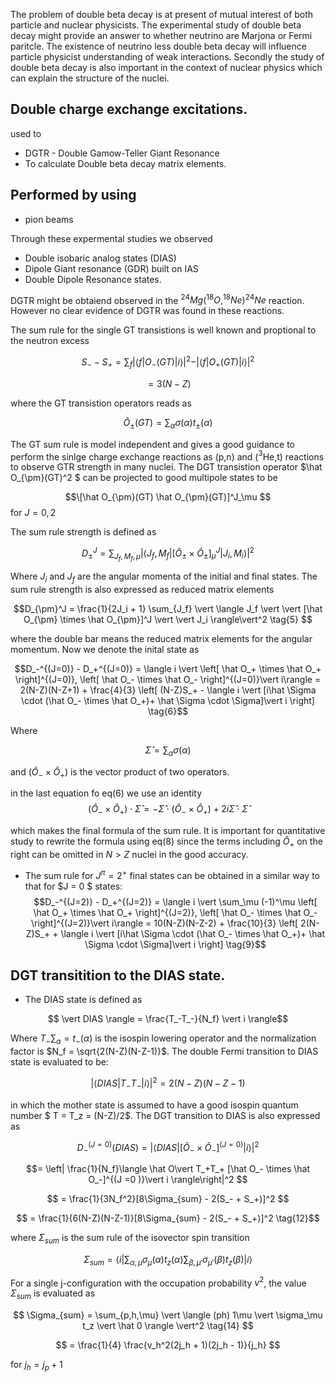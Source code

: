 The problem of double beta decay is at present of mutual interest of both particle and nuclear physicists. The experimental study of double beta decay might provide an answer to whether neutrino are Marjona or Fermi paritcle. The existence of neutrino less double beta decay will influence particle physicist understanding of weak interactions. Secondly the study of double beta decay is also important in the context of nuclear physics which can explain the structure of the nuclei.

## Double charge exchange excitations.
used to 
* DGTR - Double Gamow-Teller Giant Resonance
* To calculate Double beta decay matrix elements.


## Performed by using
* pion beams

Through these expermental studies we observed
* Double isobaric analog states (DIAS)
* Dipole Giant resonance (GDR) built on IAS
* Double Dipole Resonance states.

DGTR might be obtaiend observed in the $^{24}Mg(^{18}O, ^{18}Ne) ^{24}Ne$ reaction. However no clear evidence of DGTR was found in these reactions. 

The sum rule for the single GT transistions is well known and proptional to the neutron excess

$$S_- - S_+ = \sum_f \vert \langle f\vert O_-(GT)\vert i\rangle\vert^2 -  \vert \langle f\vert O_+(GT)\vert i\rangle\vert^2$$

$$ = 3(N-Z) \tag{1}$$

where the GT transistion operators reads as

$$  \hat O_{\pm} (GT) = \sum_{\alpha} \sigma(\alpha) t_{\pm}(\alpha) \tag{2}$$

The GT sum rule is model independent and gives a good guidance to perform the sinlge charge exchange reactions as (p,n) and ($^3$He,t) reactions to observe GTR strength in many nuclei. 
The DGT transistion operator $\hat O_{\pm}(GT)^2 $ can be projected to good multipole states to be 

$$\[\hat O_{\pm}(GT) \hat O_{\pm}(GT)]^J_\mu  $$ for $J = 0,2 \tag{3}$

The sum rule strength is defined as

$$ D_{\pm}^J = \sum_{J_f, M_f, \mu} \vert \langle J_f, M_f \vert[{\hat O_{\pm }}\times \hat O_{\pm}]^J_{\mu} \vert J_i, M_i\rangle \vert^2  \tag{4}$$

Where $J_i$ and $J_f$ are the angular momenta of the initial and final states. The sum rule strength is also expressed as reduced matrix elements

$$D_{\pm}^J = \frac{1}{2J_i + 1} \sum_{J_f} \vert \langle J_f \vert \vert [\hat O_{\pm} \times \hat O_{\pm}]^J \vert \vert J_i \rangle\vert^2 \tag{5} $$

where the double bar means the reduced matrix elements for the angular momentum.  Now we denote the inital state as

$$D_-^{(J=0)} - D_+^{(J=0)} = \langle i \vert \left[ \hat O_+ \times \hat O_+ \right]^{(J=0)}, \left[ \hat O_- \times \hat O_- \right]^{(J=0)}\vert i\rangle = 2(N-Z)(N-Z+1) + \frac{4}{3} \left[ (N-Z)S_+ - \langle i \vert [i\hat \Sigma \cdot (\hat O_- \times \hat O_+)+ \hat \Sigma \cdot \Sigma]\vert i \right]  \tag{6}$$

Where

$$\hat \Sigma = \sum_{\alpha} \sigma(\alpha)\tag{7}$$

and $(\hat O_-  \times \hat O _+ )$ is the vector product of two operators. 

in the last equation fo eq(6) we use an identity 
$$(\hat O_- \times \hat O_+) \cdot  \hat \Sigma = -\hat \Sigma \cdot (\hat O_- \times \hat O_+ ) + 2i \hat \Sigma \cdot  \hat \Sigma \tag{8}$$

which makes the final formula of the sum rule. It is important for quantitative study to rewrite the formula using eq(8) since the terms including $\hat O_+$ on the right can be omitted in $N \gt Z$ nuclei in the good accuracy. 
* The sum rule for $J^\pi = 2^+$ final states can be obtained in a similar way to that for $J = 0 $ states:
$$D_-^{(J=2)} - D_+^{(J=2)} = \langle i \vert \sum_\mu (-1)^\mu \left[ \hat O_+ \times \hat O_+ \right]^{(J=2)}, \left[ \hat O_- \times \hat O_- \right]^{(J=2)}\vert i\rangle = 10(N-Z)(N-Z-2) + \frac{10}{3} \left[ 2(N-Z)S_+ + \langle i \vert [i\hat \Sigma \cdot (\hat O_- \times \hat O_+)+ \hat \Sigma \cdot \Sigma]\vert i \right]  \tag{9}$$





## DGT transitition to the DIAS state.
* The DIAS state is defined as

$$ \vert DIAS \rangle = \frac{T_-T_-}{N_f} \vert i \rangle$$

Where $T_- \sum_\alpha = t_-(\alpha)$ is the isospin lowering operator and the normalization factor is $N_f = \sqrt{2(N-Z)(N-Z-1)}$. The double Fermi transition to DIAS state is evaluated to be:

$$\vert \langle DIAS \vert T_- T_- \vert i \rangle \vert^2 =  2(N-Z)(N-Z-1) \tag{11}$$


in which the mother state is assumed to have a good isospin quantum number $ T = T_z = (N-Z)/2$. The DGT transition to DIAS is also expressed as

$$ D_-^{(J=0)}(DIAS) = \left| \langle DIAS \vert [\hat O_- \times \hat O_-]^{(J=0)} \vert i\rangle\right|^2
$$

$$= \left| \frac{1}{N_f}\langle \hat O\vert T_+T_+ [\hat O_- \times \hat O_-]^{(J =0 )}\vert i \rangle\right|^2
$$

$$ = \frac{1}{3N_f^2}[8\Sigma_{sum} - 2(S_- + S_+)]^2
$$

$$ = \frac{1}{6(N-Z)(N-Z-1)}[8\Sigma_{sum} - 2(S_- + S_+)]^2 \tag{12}$$

where $\Sigma_{sum}$ is the sum rule of the isovector spin transition

$$ \Sigma_{sum} = \langle i\vert \sum_{\alpha, \mu} \sigma_{\mu}(\alpha)t_z(\alpha) \sum_{\beta, \mu'} \sigma_{\mu'}(\beta) t_z(\beta)\vert i \rangle \tag{13}
$$

For a single j-configuration  with the occupation probability $v^2$, the value $\Sigma_{sum}$ is evaluated as

$$
\Sigma_{sum} = \sum_{p,h,\mu} \vert \langle (ph) 1\mu \vert \sigma_\mu t_z \vert \hat 0 \rangle \vert^2 \tag{14}
$$

$$
= \frac{1}{4} \frac{v_h^2(2j_h + 1)(2j_h - 1)}{j_h} 
$$

for $j_h = j_p + 1$

